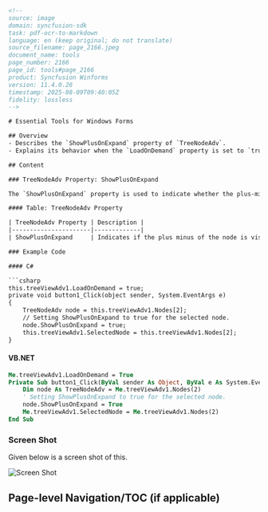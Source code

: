 ```html
<!-- 
source: image
domain: syncfusion-sdk
task: pdf-ocr-to-markdown
language: en (keep original; do not translate)
source_filename: page_2166.jpeg
document_name: tools
page_number: 2166
page_id: tools#page_2166
product: Syncfusion Winforms
version: 11.4.0.26
timestamp: 2025-08-09T09:40:05Z
fidelity: lossless
-->

# Essential Tools for Windows Forms

## Overview
- Describes the `ShowPlusOnExpand` property of `TreeNodeAdv`.
- Explains its behavior when the `LoadOnDemand` property is set to `true`.

## Content

### TreeNodeAdv Property: ShowPlusOnExpand

The `ShowPlusOnExpand` property is used to indicate whether the plus-minus indicator of a node is visible. This property is effective only when the `LoadOnDemand` property is set to `true`.

#### Table: TreeNodeAdv Property

| TreeNodeAdv Property | Description |
|----------------------|-------------|
| ShowPlusOnExpand     | Indicates if the plus minus of the node is visible. |

### Example Code

#### C#

```csharp
this.treeViewAdv1.LoadOnDemand = true;
private void button1_Click(object sender, System.EventArgs e)
{
    TreeNodeAdv node = this.treeViewAdv1.Nodes[2];
    // Setting ShowPlusOnExpand to true for the selected node.
    node.ShowPlusOnExpand = true;
    this.treeViewAdv1.SelectedNode = this.treeViewAdv1.Nodes[2];
}
```

#### VB.NET

```vb
Me.treeViewAdv1.LoadOnDemand = True
Private Sub button1_Click(ByVal sender As Object, ByVal e As System.EventArgs)
    Dim node As TreeNodeAdv = Me.treeViewAdv1.Nodes(2)
    ' Setting ShowPlusOnExpand to true for the selected node.
    node.ShowPlusOnExpand = True
    Me.treeViewAdv1.SelectedNode = Me.treeViewAdv1.Nodes(2)
End Sub
```

### Screen Shot

Given below is a screen shot of this.

![Screen Shot](#)

## Page-level Navigation/TOC (if applicable)
<!-- tags: [TreeNodeAdv, ShowPlusOnExpand, LoadOnDemand, Windows Forms, C#, VB.NET] keywords: [TreeNodeAdv, ShowPlusOnExpand, LoadOnDemand, property, behavior, example, screen shot] -->
```